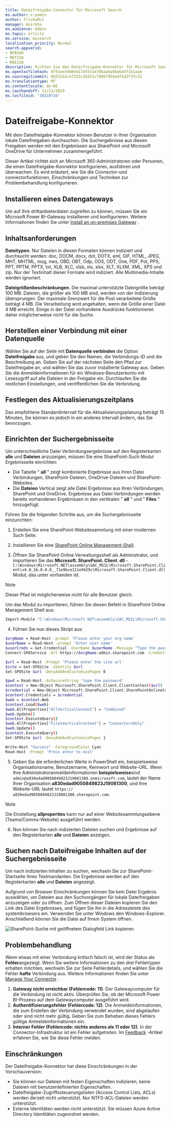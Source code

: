```yaml
---
title: Dateifreigabe-Connector für Microsoft Search
ms.author: v-pamcn
author: TrishaMc1
manager: mnirkhe
ms.audience: Admin
ms.topic: article
ms.service: mssearch
localization_priority: Normal
search.appverid:
- BFB160
- MET150
- MOE150
description: Richten Sie den Dateifreigabe-Konnektor für Microsoft Search ein.
ms.openlocfilehash: 9791ee3460eb174fd7a478baa6a9beb45f1b1aab
ms.sourcegitcommit: 6b531b2ce7253c16251c7089795dedf1d2f3fc33
ms.translationtype: MT
ms.contentlocale: de-DE
ms.lasthandoff: 11/13/2019
ms.locfileid: "38310716"
---
```

# <a name="file-share-connector"></a>Dateifreigabe-Konnektor

Mit dem Dateifreigabe-Konnektor können Benutzer in Ihrer Organisation lokale Dateifreigaben durchsuchen. Die Suchergebnisse aus diesen Freigaben werden mit den Ergebnissen aus SharePoint und Microsoft OneDrive für Unternehmen zusammengeführt.

Dieser Artikel richtet sich an Microsoft 365-Administratoren oder Personen, die einen Dateifreigabe-Konnektor konfigurieren, ausführen und überwachen. Es wird erläutert, wie Sie die Connector-und connectorfunktionen, Einschränkungen und Techniken zur Problembehandlung konfigurieren.

## <a name="install-a-data-gateway"></a>Installieren eines Datengateways
Um auf Ihre drittanbieterdaten zugreifen zu können, müssen Sie ein Microsoft Power BI-Gateway installieren und konfigurieren. Weitere Informationen finden Sie unter [Install an on-premises Gateway](https://docs.microsoft.com/data-integration/gateway/service-gateway-install) .  

## <a name="content-requirements"></a>Inhaltsanforderungen
**Dateitypen**. Nur Dateien in diesen Formaten können indiziert und durchsucht werden: doc, DOCM, docx, dot, DOTX, eml, GIF, HTML, JPEG, MHT, MHTML, msg, nws, OBD, OBT, Odp, ODS, ODT, One, PDF, Pot, PPS, PPT, PPTM, PPTX, txt, XLB, XLC, xlsb, xls, xlsx, XLT, XLXM, XML, XPS und zip. Nur der Textinhalt dieser Formate wird indiziert. Alle Multimedia-Inhalte werden ignoriert.
 
**Dateigrößenbeschränkungen**. Die maximal unterstützte Dateigröße beträgt 100 MB. Dateien, die größer als 100 MB sind, werden von der Indizierung übersprungen. Der maximale Grenzwert für die Post verarbeitete Größe beträgt 4 MB. Die Verarbeitung wird angehalten, wenn die Größe einer Datei 4 MB erreicht. Einige in der Datei vorhandene Ausdrücke funktionieren daher möglicherweise nicht für die Suche.

## <a name="connect-to-a-data-source"></a>Herstellen einer Verbindung mit einer Datenquelle
Wählen Sie auf der Seite mit **Datenquelle verbinden** die Option **Dateifreigabe** aus, und geben Sie den Namen, die Verbindungs-ID und die Beschreibung an. Geben Sie auf der nächsten Seite den Pfad zur Dateifreigabe an, und wählen Sie das zuvor installierte Gateway aus. Geben Sie die Anmeldeinformationen für ein Windows-Benutzerkonto mit Lesezugriff auf alle Dateien in der Freigabe ein. Durchlaufen Sie die restlichen Einstellungen, und veröffentlichen Sie die Verbindung.

## <a name="set-the-refresh-schedule"></a>Festlegen des Aktualisierungszeitplans
Das empfohlene Standardintervall für die Aktualisierungsplanung beträgt 15 Minuten, Sie können es jedoch in ein anderes Intervall ändern, das Sie bevorzugen.

## <a name="set-up-your-search-results-page"></a>Einrichten der Suchergebnisseite
Um unterschiedliche Datei Verbindungsergebnisse auf den Registerkarten **alle** und **Dateien** anzuzeigen, müssen Sie eine SharePoint-Such Modul Ergebnisseite einrichten:
- Die Tabelle " **all** " zeigt kombinierte Ergebnisse aus ihren Datei Verbindungen, SharePoint-Dateien, OneDrive-Dateien und SharePoint-Websites. 
- Die **Dateien** Vertical zeigt alle Datei Ergebnisse aus ihren Verbindungen, SharePoint und OneDrive.
Ergebnisse aus Datei Verbindungen werden bereits vorhandenen Ergebnissen in den vertikalen " **all** " und " **Files** " hinzugefügt.

Führen Sie die folgenden Schritte aus, um die Suchergebnisseite einzurichten:
1. Erstellen Sie eine SharePoint-Websitesammlung mit einer modernen Such Seite.

2. Installieren Sie eine [SharePoint Online Management-Shell](https://www.microsoft.com/download/details.aspx?id=35588).

3. Öffnen Sie SharePoint Online Verwaltungsshell als Administrator, und importieren Sie das **Microsoft. SharePoint. Client. dll** - `C:\Windows\Microsoft.NET\assembly\GAC_MSIL\Microsoft.SharePoint.Client\v4.0_16.0.0.0__71e9bce111e9429c\Microsoft.SharePoint.Client.dll`Modul, das unter vorhanden ist.

> [!NOTE]
> Dieser Pfad ist möglicherweise nicht für alle Benutzer gleich.

Um das Modul zu importieren, führen Sie diesen Befehl in SharePoint Online Management Shell aus:
```bash
Import-Module "C:\Windows\Microsoft.NET\assembly\GAC_MSIL\Microsoft.SharePoint.Client\v4.0_16.0.0.0__71e9bce111e9429c\Microsoft.SharePoint.Client.dll" 
```

4. Führen Sie nun dieses Skript aus:
```bash
$orgName = Read-Host -prompt 'Please enter your org name'
$userName = Read-Host -prompt 'Enter user name'
$userCreds = Get-Credential -UserName $userName -Message "Type the password"
Connect-SPOService -Url https://$orgName-admin.sharepoint.com -Credential $userCreds

$url = Read-Host -Prompt 'Please enter the site url'
$site = Get-SPOSite -Identity $url
Set-SPOSite $url -DenyAddAndCustomizePages 0

$pwd = Read-Host -AsSecureString 'type the password'
$context = New-Object Microsoft.SharePoint.Client.ClientContext($url)
$credential = New-Object Microsoft.SharePoint.Client.SharePointOnlineCredentials($userName, $pwd)
$context.Credentials = $credential
$web = $context.Web
$context.Load($web)
$web.AllProperties["AllVerticalContent"] = "Combined"
$web.Update()
$context.ExecuteQuery()
$web.AllProperties["FilesVerticalContent"] = "ConnectorsOnly"
$web.Update()
$context.ExecuteQuery()
Set-SPOSite $url -DenyAddAndCustomizePages 1

Write-Host "Success" -ForegroundColor Cyan
Read-Host -Prompt 'Press enter to exit'
```

5. Geben Sie die erforderlichen Werte in PowerShell ein, beispielsweise Organisationsname, Benutzername, Kennwort und Website-URL. Wenn Ihre Administratoranmeldeinformationen **beispielsweise**sind `admin@a830edad9050849823J19081300.onmicrosoft.com`, lautet der Name Ihrer Organisation **a830edad9050849823J19081300**, und Ihre Website-URL lautet `https:// a830edad9050849823J19081300.sharepoint.com`.

> [!NOTE]
> Die Einstellung **allproperties** kann nur auf einer Websitesammlungsebene (Teams/Comms-Website) ausgeführt werden.

6. Nun können Sie nach indizierten Dateien suchen und Ergebnisse auf den Registerkarten **alle** und **Dateien** anzeigen.

## <a name="search-for-file-share-content-in-the-search-results-page"></a>Suchen nach Dateifreigabe Inhalten auf der Suchergebnisseite
Um nach indizierten Inhalten zu suchen, wechseln Sie zur SharePoint-Startseite Ihres Testmandanten. Die Ergebnisse werden auf den Registerkarten **alle** und **Dateien** angezeigt.

Aufgrund von Browser Einschränkungen können Sie kein Datei Ergebnis auswählen, um Dateien aus den Suchvorgängen für lokale Dateifreigaben anzuzeigen oder zu öffnen. Zum Öffnen dieser Dateien kopieren Sie den Link des Datei Ergebnisses, und fügen Sie ihn in die Adressleiste des systembrowsers ein. Verwenden Sie unter Windows den Windows-Explorer. Anschließend können Sie die Datei auf Ihrem System öffnen.

![SharePoint-Suche mit geöffnetem Dialogfeld Link kopieren.](media/fileshare-search.png)

## <a name="troubleshooting"></a>Problembehandlung
Wenn etwas mit einer Verbindung kritisch falsch ist, wird der Status als **Fehler**angezeigt. Wenn Sie weitere Informationen zu den drei Fehlertypen erhalten möchten, wechseln Sie zur Seite Fehlerdetails, und wählen Sie die Fehler **hafte** Verbindung aus. Weitere Informationen finden Sie unter [Manage Your Connector](manage-connector.md) .
1. **Gateway nicht erreichbar (Fehlercode: 11)**. Der Gatewaycomputer für die Verbindung ist nicht aktiv. Überprüfen Sie, ob der Microsoft Power BI-Prozess auf dem Gatewaycomputer ausgeführt wird.
2. **Authentifizierungsfehler (Fehlercode: 12)**. Die Anmeldeinformationen, die zum Erstellen der Verbindung verwendet wurden, sind abgelaufen oder sind nicht mehr gültig. Geben Sie zum Beheben dieses Fehlers gültige Anmeldeinformationen ein.
3. **Interner Fehler (Fehlercode: nichts anderes als 11 oder 12)**. In der Connector-Infrastruktur ist ein Fehler aufgetreten. Im [Feedback](connectors-feedback.md) -Artikel erfahren Sie, wie Sie diese Fehler melden.

## <a name="limitations"></a>Einschränkungen
Der Dateifreigabe-Konnektor hat diese Einschränkungen in der Vorschauversion:
* Sie können nur Dateien mit festen Eigenschaften indizieren, keine Dateien mit benutzerdefinierten Eigenschaften.
* Dateifreigabe-Zugriffssteuerungslisten (Access Control Lists, ACLs) werden derzeit nicht unterstützt. Nur NTFS-ACL-Dateien werden unterstützt.
* Externe Identitäten werden nicht unterstützt. Sie müssen Azure Active Directory Identitäten zugeordnet werden.
